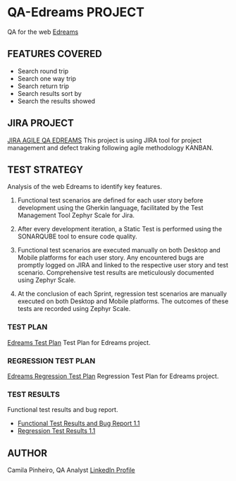 # QA-Edreams PROJECT
QA for the web
[Edreams](https://githubproject.com)

## FEATURES COVERED
* Search round trip
* Search one way trip
* Search return trip
* Search results sort by
* Search the results showed 

## JIRA PROJECT
[JIRA AGILE QA EDREAMS](https://camilaqa.atlassian.net/jira/software/projects/QE/boards/2)
This project is using JIRA tool for project management and defect traking following agile methodology KANBAN.

## TEST STRATEGY
Analysis of the web Edreams to identify key features.

1. Functional test scenarios are defined for each user story before development using the Gherkin language, facilitated by the Test Management Tool Zephyr Scale for Jira.

2. After every development iteration, a Static Test is performed using the SONARQUBE tool to ensure code quality.

3. Functional test scenarios are executed manually on both Desktop and Mobile platforms for each user story. Any encountered bugs are promptly logged on JIRA and linked to the respective user story and test scenario. Comprehensive test results are meticulously documented using Zephyr Scale.

4. At the conclusion of each Sprint, regression test scenarios are manually executed on both Desktop and Mobile platforms. The outcomes of these tests are  recorded using Zephyr Scale.


### TEST PLAN
[Edreams Test Plan](/test_plan/funcional_test_plan_and_bdd_coverage.pdf)
Test Plan for Edreams project.

### REGRESSION TEST PLAN
[Edreams Regression Test Plan](/qa/regressiontestplan.pdf)
Regression Test Plan for Edreams project.

### TEST RESULTS
Functional test results and bug report.
* [Functional Test Results and Bug Report 1.1](/qa/1.1testresults.pdf) 
* [Regression Test Results 1.1](/qa/1.1regressiontestresult.pdf)


## AUTHOR
Camila Pinheiro, QA Analyst
[LinkedIn Profile](https://www.linkedin.com/in/camila-pinheiro-ab6625b1/)

